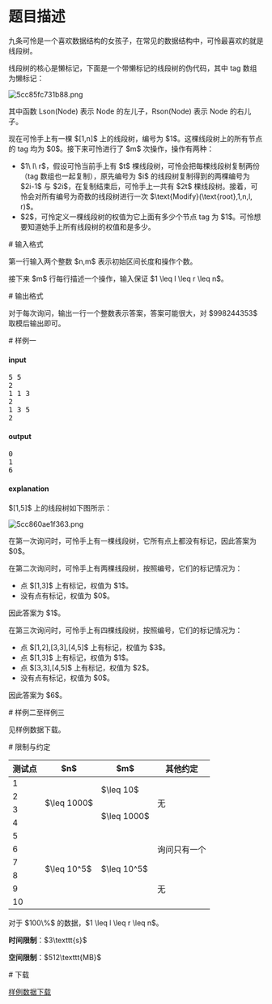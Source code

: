 # 题目描述

<p>九条可怜是一个喜欢数据结构的女孩子，在常见的数据结构中，可怜最喜欢的就是线段树。</p>
<p>线段树的核心是懒标记，下面是一个带懒标记的线段树的伪代码，其中 tag 数组为懒标记：</p>
<p><img class="img-responsive center-block" src="source/uoj/467/img/aHR0cHM6Ly9pLmxvbGkubmV0LzIwMTkvMDQvMzAvNWNjODVmYzczMWI4OC5wbmc=.png" alt="5cc85fc731b88.png"/></p>
<p>其中函数 Lson(Node) 表示 Node 的左儿子，Rson(Node) 表示 Node 的右儿子。</p>
<p>现在可怜手上有一棵 $[1,n]$ 上的线段树，编号为 $1$。这棵线段树上的所有节点的 tag 均为 $0$。接下来可怜进行了 $m$ 次操作，操作有两种：</p>
<ul><li>$1\ l\ r$，假设可怜当前手上有 $t$ 棵线段树，可怜会把每棵线段树复制两份（tag 数组也一起复制），原先编号为 $i$ 的线段树复制得到的两棵编号为 $2i-1$ 与 $2i$，在复制结束后，可怜手上一共有 $2t$ 棵线段树。接着，可怜会对所有编号为奇数的线段树进行一次 $\text{Modify}(\text{root},1,n,l, r)$。</li>
<li>$2$，可怜定义一棵线段树的权值为它上面有多少个节点 tag 为 $1$。可怜想要知道她手上所有线段树的权值和是多少。</li>
</ul># 输入格式


<p>第一行输入两个整数 $n,m$ 表示初始区间长度和操作个数。</p>
<p>接下来 $m$ 行每行描述一个操作，输入保证 $1 \leq l \leq r \leq n$。</p>
# 输出格式


<p>对于每次询问，输出一行一个整数表示答案，答案可能很大，对 $998244353$ 取模后输出即可。</p>
# 样例一


<h4>input</h4>
<pre>5 5
2
1 1 3
2
1 3 5
2
</pre>

<h4>output</h4>
<pre>0
1
6
</pre>

<h4>explanation</h4>
<p>$[1,5]$ 上的线段树如下图所示：</p>
<p><img class="img-responsive center-block" src="source/uoj/467/img/aHR0cHM6Ly9pLmxvbGkubmV0LzIwMTkvMDQvMzAvNWNjODYwYWUxZjM2My5wbmc=.png" alt="5cc860ae1f363.png"/></p>
<p>在第一次询问时，可怜手上有一棵线段树，它所有点上都没有标记，因此答案为 $0$。</p>
<p>在第二次询问时，可怜手上有两棵线段树，按照编号，它们的标记情况为：</p>
<ul><li>点 $[1,3]$ 上有标记，权值为 $1$。</li>
<li>没有点有标记，权值为 $0$。</li>
</ul><p>因此答案为 $1$。</p>
<p>在第三次询问时，可怜手上有四棵线段树，按照编号，它们的标记情况为：</p>
<ul><li>点 $[1,2],[3,3],[4,5]$ 上有标记，权值为 $3$。</li>
<li>点 $[1,3]$ 上有标记，权值为 $1$。</li>
<li>点 $[3,3],[4,5]$ 上有标记，权值为 $2$。</li>
<li>没有点有标记，权值为 $0$。</li>
</ul><p>因此答案为 $6$。</p>
# 样例二至样例三


<p>见样例数据下载。</p>
# 限制与约定


<div class="table-responsive">
<table class="table table-bordered table-text-center table-vertical-middle"><thead><tr><th>测试点</th>
    <th>$n$</th>
    <th>$m$</th>
    <th>其他约定</th>
  </tr></thead><tbody><tr><td>1</td>
    <td rowspan="4">$\leq 1000$</td>
    <td rowspan="2">$\leq 10$</td>
    <td rowspan="4">无</td>
  </tr><tr><td>2</td>
  </tr><tr><td>3</td>
    <td rowspan="2">$\leq 1000$</td>
  </tr><tr><td>4</td>
  </tr><tr><td>5</td>
    <td rowspan="6">$\leq 10^5$</td>
    <td rowspan="6">$\leq 10^5$</td>
    <td rowspan="3">询问只有一个</td>
  </tr><tr><td>6</td>
  </tr><tr><td>7</td>
  </tr><tr><td>8</td>
    <td rowspan="3">无</td>
  </tr><tr><td>9</td>
  </tr><tr><td>10</td>
  </tr></tbody></table></div>

<p>对于 $100\%$ 的数据，$1 \leq l \leq r \leq n$。</p>
<p><strong>时间限制</strong>：$3\texttt{s}$</p>
<p><strong>空间限制</strong>：$512\texttt{MB}$</p>
# 下载


<p><a href="/download.php?type=problem&amp;id=467">样例数据下载</a></p>
